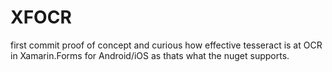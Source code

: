 # XFOCR
first commit
proof of concept and curious how effective tesseract is at OCR in Xamarin.Forms for Android/iOS as thats what the nuget supports.
